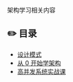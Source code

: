 架构学习相关内容

## :pencil2: 目录

- [设计模式](设计模式/设计模式.md)
- [从 0 开始学架构](从0开始学架构/从0开始学架构.md)
- [高并发系统实战课](高并发系统实战课/高并发系统实战课.md)

